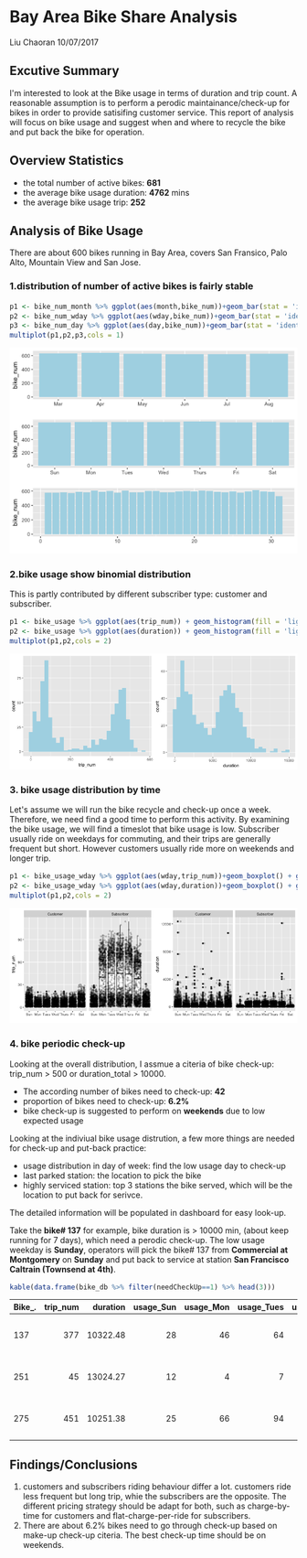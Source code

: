 Bay Area Bike Share Analysis
================
Liu Chaoran
10/07/2017

Excutive Summary
----------------

I'm interested to look at the Bike usage in terms of duration and trip count. A reasonable assumption is to perform a perodic maintainance/check-up for bikes in order to provide satisifing customer service. This report of analysis will focus on bike usage and suggest when and where to recycle the bike and put back the bike for operation.

Overview Statistics
-------------------

-   the total number of active bikes: **681**
-   the average bike usage duration: **4762** mins
-   the average bike usage trip: **252**

Analysis of Bike Usage
----------------------

There are about 600 bikes running in Bay Area, covers San Fransico, Palo Alto, Mountain View and San Jose.

### 1.distribution of number of active bikes is fairly stable

``` r
p1 <- bike_num_month %>% ggplot(aes(month,bike_num))+geom_bar(stat = 'identity',fill = 'lightblue')+xlab("")
p2 <- bike_num_wday %>% ggplot(aes(wday,bike_num))+geom_bar(stat = 'identity',fill = 'lightblue')+xlab("")
p3 <- bike_num_day %>% ggplot(aes(day,bike_num))+geom_bar(stat = 'identity',fill = 'lightblue')+xlab("")
multiplot(p1,p2,p3,cols = 1)
```

![](2_Analysis_files/figure-markdown_github/distr%20number%20of%20active%20bikes-1.png)

### 2.bike usage show binomial distribution

This is partly contributed by different subscriber type: customer and subscriber.

``` r
p1 <- bike_usage %>% ggplot(aes(trip_num)) + geom_histogram(fill = 'lightblue',bins = 30)
p2 <- bike_usage %>% ggplot(aes(duration)) + geom_histogram(fill = 'lightblue',bins = 30)
multiplot(p1,p2,cols = 2)
```

![](2_Analysis_files/figure-markdown_github/distr%20bikes%20usage-1.png)

### 3. bike usage distribution by time

Let's assume we will run the bike recycle and check-up once a week. Therefore, we need find a good time to perform this activity. By examining the bike usage, we will find a timeslot that bike usage is low.
Subscriber usually ride on weekdays for commuting, and their trips are generally frequent but short.
However customers usually ride more on weekends and longer trip.

``` r
p1 <- bike_usage_wday %>% ggplot(aes(wday,trip_num))+geom_boxplot() + geom_jitter(alpha = 0.2) + facet_grid(~subs)+xlab("")
p2 <- bike_usage_wday %>% ggplot(aes(wday,duration))+geom_boxplot() + geom_jitter(alpha = 0.2) + facet_grid(~subs)+xlab("")
multiplot(p1,p2,cols = 2)
```

![](2_Analysis_files/figure-markdown_github/distr%20bikes%20usage%20by%20time-1.png)

### 4. bike periodic check-up

Looking at the overall distribution, I assmue a citeria of bike check-up: trip\_num &gt; 500 or duration\_total &gt; 10000.

-   The according number of bikes need to check-up: **42**
-   proportion of bikes need to check-up: **6.2%**
-   bike check-up is suggested to perform on **weekends** due to low expected usage

Looking at the indiviual bike usage distrution, a few more things are needed for check-up and put-back practice:

-   usage distribution in day of week: find the low usage day to check-up
-   last parked station: the location to pick the bike
-   highly serviced station: top 3 stations the bike served, which will be the location to put back for serivce.

The detailed information will be populated in dashboard for easy look-up.

Take the **bike\# 137** for example, bike duration is &gt; 10000 min, (about keep running for 7 days), which need a perodic check-up. The low usage weekday is **Sunday**, operators will pick the bike\# 137 from **Commercial at Montgomery** on **Sunday** and put back to service at station **San Francisco Caltrain (Townsend at 4th)**.

``` r
kable(data.frame(bike_db %>% filter(needCheckUp==1) %>% head(3)))
```

| Bike\_. |  trip\_num|  duration|  usage\_Sun|  usage\_Mon|  usage\_Tues|  usage\_Wed|  usage\_Thurs|  usage\_Fri|  usage\_Sat| lastStation              | serviceStation                           |  needCheckUp|
|:--------|----------:|---------:|-----------:|-----------:|------------:|-----------:|-------------:|-----------:|-----------:|:-------------------------|:-----------------------------------------|------------:|
| 137     |        377|  10322.48|          28|          46|           64|          79|            66|          65|          29| Commercial at Montgomery | San Francisco Caltrain (Townsend at 4th) |            1|
| 251     |         45|  13024.27|          12|           4|            7|           5|             6|           7|           4| Adobe on Almaden         | San Jose Diridon Caltrain Station        |            1|
| 275     |        451|  10251.38|          25|          66|           94|         100|            68|          68|          30| 2nd at Townsend          | San Francisco Caltrain (Townsend at 4th) |            1|

Findings/Conclusions
--------------------

1.  customers and subscribers riding behaviour differ a lot. customers ride less frequent but long trip, whie the subscribers are the opposite. The different pricing strategy should be adapt for both, such as charge-by-time for customers and flat-charge-per-ride for subscribers.
2.  There are about 6.2% bikes need to go through check-up based on make-up check-up citeria. The best check-up time should be on weekends.

